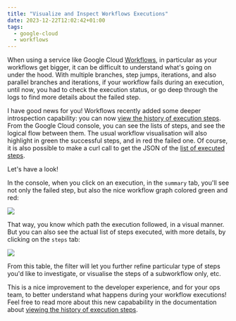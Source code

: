 ```yaml
---
title: "Visualize and Inspect Workflows Executions"
date: 2023-12-22T12:02:42+01:00
tags:
  - google-cloud
  - workflows
---
```


When using a service like Google Cloud [Workflows](https://cloud.google.com/workflows/),
in particular as your workflows get bigger, it can be difficult to understand what's going on under the hood.
With multiple branches, step jumps, iterations, and also parallel branches and iterations,
if your workflow fails during an execution, until now, you had to check the execution status,
or go deep through the logs to find more details about the failed step.

I have good news for you!
Workflows recently added some deeper introspection capability:
you can now [view the history of execution steps](https://cloud.google.com/workflows/docs/debug-steps).
From the Google Cloud console, you can see the lists of steps, and see the logical flow between them.
The usual workflow visualisation will also highlight in green the successful steps, and in red the failed one.
Of course, it is also possible to make a curl call to get the JSON of the
[list of executed steps](https://cloud.google.com/workflows/docs/debug-steps#list-entries).

Let's have a look!

In the console, when you click on an execution, in the `summary` tab,
you'll see not only the failed step, but also the nice workflow graph colored green and red:

![](/img/workflows-days/step-visu-1.png)

That way, you know which path the execution followed, in a visual manner.
But you can also see the actual list of steps executed, with more details, by clicking on the `steps` tab:

![](/img/workflows-days/step-visu-2.png)

From this table, the filter will let you further refine particular type of steps you'd like to investigate,
or visualise the steps of a subworkflow only, etc.

This is a nice improvement to the developer experience, and for your ops team,
to better understand what happens during your workflow executions!
Feel free to read more about this new capabability in the documentation about
[viewing the history of execution steps](https://cloud.google.com/workflows/docs/debug-steps).
